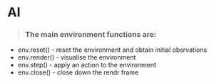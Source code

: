 # AI

> ### The main environment functions are:

- env.reset() - reset the environment and obtain initial obsrvations  
- env.render() - visualise the environment  
- env.step() - apply an action to the environment  
- env.close() - close down the rendr frame
